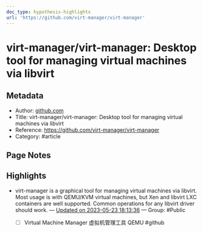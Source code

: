 ```yaml
---
doc_type: hypothesis-highlights
url: 'https://github.com/virt-manager/virt-manager'
---
```


# virt-manager/virt-manager: Desktop tool for managing virtual machines via libvirt

## Metadata
- Author: [github.com]()
- Title: virt-manager/virt-manager: Desktop tool for managing virtual machines via libvirt
- Reference: https://github.com/virt-manager/virt-manager
- Category: #article

## Page Notes
## Highlights
- virt-manager is a graphical tool for managing virtual machines via libvirt. Most usage is with QEMU/KVM virtual machines, but Xen and libvirt LXC containers are well supported. Common operations for any libvirt driver should work. — [Updated on 2023-05-23 18:13:36](https://hyp.is/ewq2sPlSEe26os8Yb2ucnQ/github.com/virt-manager/virt-manager) — Group: #Public
    - [ ] Virtual Machine Manager 虚拟机管理工具 QEMU #github


